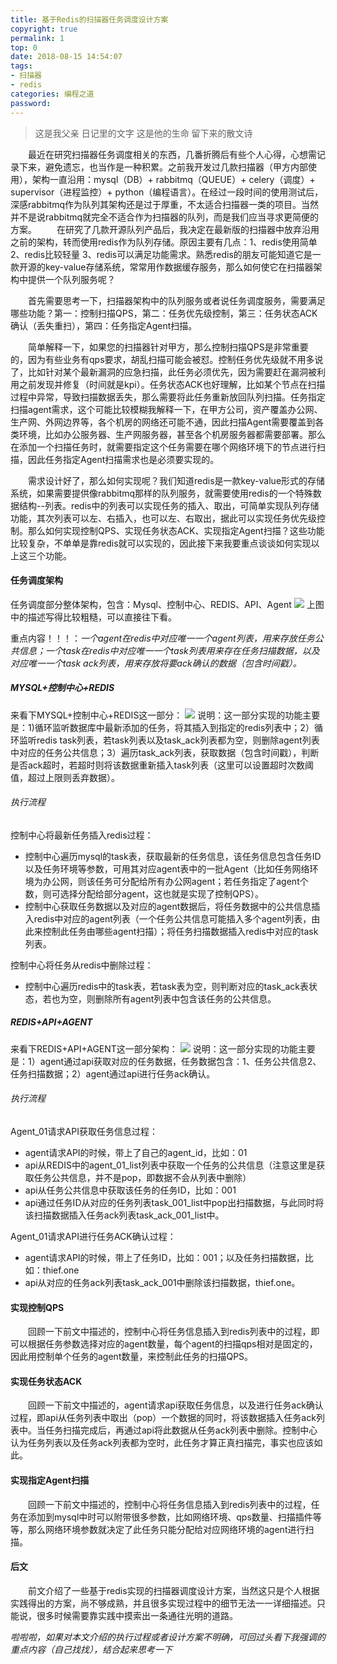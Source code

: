 ```yaml
---
title: 基于Redis的扫描器任务调度设计方案
copyright: true
permalink: 1
top: 0
date: 2018-08-15 14:54:07
tags:
- 扫描器
- redis
categories: 编程之道
password:
---
```

<blockquote class="blockquote-center">这是我父亲 日记里的文字
这是他的生命 留下来的散文诗</blockquote>
　　最近在研究扫描器任务调度相关的东西，几番折腾后有些个人心得，心想需记录下来，避免遗忘，也当作是一种积累。之前我开发过几款扫描器（甲方内部使用），架构一直沿用：mysql（DB）+ rabbitmq（QUEUE）+ celery（调度）+ supervisor（进程监控）+ python（编程语言）。在经过一段时间的使用测试后，深感rabbitmq作为队列其架构还是过于厚重，不太适合扫描器一类的项目。当然并不是说rabbitmq就完全不适合作为扫描器的队列，而是我们应当寻求更简便的方案。
<!-- more -->
　　在研究了几款开源队列产品后，我决定在最新版的扫描器中放弃沿用之前的架构，转而使用redis作为队列存储。原因主要有几点：1、redis使用简单 2、redis比较轻量 3、redis可以满足功能需求。熟悉redis的朋友可能知道它是一款开源的key-value存储系统，常常用作数据缓存服务，那么如何使它在扫描器架构中提供一个队列服务呢？

　　首先需要思考一下，扫描器架构中的队列服务或者说任务调度服务，需要满足哪些功能？第一：控制扫描QPS，第二：任务优先级控制，第三：任务状态ACK确认（丢失重扫），第四：任务指定Agent扫描。

　　简单解释一下，如果您的扫描器针对甲方，那么控制扫描QPS是非常重要的，因为有些业务有qps要求，胡乱扫描可能会被怼。控制任务优先级就不用多说了，比如针对某个最新漏洞的应急扫描，此任务必须优先，因为需要赶在漏洞被利用之前发现并修复（时间就是kpi）。任务状态ACK也好理解，比如某个节点在扫描过程中异常，导致扫描数据丢失，那么需要将此任务重新放回队列扫描。任务指定扫描agent需求，这个可能比较模糊我解释一下，在甲方公司，资产覆盖办公网、生产网、外网边界等，各个机房的网络还可能不通，因此扫描Agent需要覆盖到各类环境，比如办公服务器、生产网服务器，甚至各个机房服务器都需要部署。那么在添加一个扫描任务时，就需要指定这个任务需要在哪个网络环境下的节点进行扫描，因此任务指定Agent扫描需求也是必须要实现的。

　　需求设计好了，那么如何实现呢？我们知道redis是一款key-value形式的存储系统，如果需要提供像rabbitmq那样的队列服务，就需要使用redis的一个特殊数据结构--列表。redis中的列表可以实现任务的插入、取出，可简单实现队列存储功能，其次列表可以左、右插入，也可以左、右取出，据此可以实现任务优先级控制。那么如何实现控制QPS、实现任务状态ACK、实现指定Agent扫描？这些功能比较复杂，不单单是靠redis就可以实现的，因此接下来我要重点谈谈如何实现以上这三个功能。

#### 任务调度架构
任务调度部分整体架构，包含：Mysql、控制中心、REDIS、API、Agent
![](/upload_image/20180815/1.png)
上图中的描述写得比较粗糙，可以直接往下看。

重点内容！！！：*一个agent在redis中对应唯一一个agent列表，用来存放任务公共信息；一个task在redis中对应唯一一个task列表用来存在任务扫描数据，以及对应唯一一个task ack列表，用来存放将要ack确认的数据（包含时间戳）。*

##### MYSQL+控制中心+REDIS
来看下MYSQL+控制中心+REDIS这一部分：
![](/upload_image/20180815/2.png)
说明：这一部分实现的功能主要是：1)循环监听数据库中最新添加的任务，将其插入到指定的redis列表中；2）循环监听redis task列表，若task列表以及task_ack列表都为空，则删除agent列表中对应的任务公共信息；3）遍历task_ack列表，获取数据（包含时间戳），判断是否ack超时，若超时则将该数据重新插入task列表（这里可以设置超时次数阈值，超过上限则丢弃数据）。

###### 执行流程
控制中心将最新任务插入redis过程：

* 控制中心遍历mysql的task表，获取最新的任务信息，该任务信息包含任务ID以及任务环境等参数，可用其对应agent表中的一批Agent（比如任务网络环境为办公网，则该任务可分配给所有办公网agent；若任务指定了agent个数，则可选择分配给部分agent，这也就是实现了控制QPS）。
* 控制中心获取任务数据以及对应的agent数据后，将任务数据中的公共信息插入redis中对应的agent列表（一个任务公共信息可能插入多个agent列表，由此来控制此任务由哪些agent扫描）；将任务扫描数据插入redis中对应的task列表。

控制中心将任务从redis中删除过程：

* 控制中心遍历redis中的task表，若task表为空，则判断对应的task_ack表状态，若也为空，则删除所有agent列表中包含该任务的公共信息。

##### REDIS+API+AGENT
来看下REDIS+API+AGENT这一部分架构：
![](/upload_image/20180815/3.png)
说明：这一部分实现的功能主要是：1）agent通过api获取对应的任务数据，任务数据包含：1、任务公共信息2、任务扫描数据；2）agent通过api进行任务ack确认。

###### 执行流程
Agent_01请求API获取任务信息过程：

* agent请求API的时候，带上了自己的agent_id，比如：01
* api从REDIS中的agent_01_list列表中获取一个任务的公共信息（注意这里是获取任务公共信息，并不是pop，即数据不会从列表中删除）
* api从任务公共信息中获取该任务的任务ID，比如：001
* api通过任务ID从对应的任务列表task_001_list中pop出扫描数据，与此同时将该扫描数据插入任务ack列表task_ack_001_list中。

Agent_01请求API进行任务ACK确认过程：

* agent请求API的时候，带上了任务ID，比如：001；以及任务扫描数据，比如：thief.one
* api从对应的任务ack列表task_ack_001中删除该扫描数据，thief.one。

#### 实现控制QPS
　　回顾一下前文中描述的，控制中心将任务信息插入到redis列表中的过程，即可以根据任务参数选择对应的agent数量，每个agent的扫描qps相对是固定的，因此用控制单个任务的agent数量，来控制此任务的扫描QPS。

#### 实现任务状态ACK
　　回顾一下前文中描述的，agent请求api获取任务信息，以及进行任务ack确认过程，即api从任务列表中取出（pop）一个数据的同时，将该数据插入任务ack列表中。当任务扫描完成后，再通过api将此数据从任务ack列表中删除。控制中心认为任务列表以及任务ack列表都为空时，此任务才算正真扫描完，事实也应该如此。

#### 实现指定Agent扫描
　　回顾一下前文中描述的，控制中心将任务信息插入到redis列表中的过程，任务在添加到mysql中时可以附带很多参数，比如网络环境、qps数量、扫描插件等等，那么网络环境参数就决定了此任务只能分配给对应网络环境的agent进行扫描。

#### 后文
　　前文介绍了一些基于redis实现的扫描器调度设计方案，当然这只是个人根据实践得出的方案，尚不够成熟，并且很多实现过程中的细节无法一一详细描述。只能说，很多时候需要靠实践中摸索出一条通往光明的道路。


*啦啦啦，如果对本文介绍的执行过程或者设计方案不明确，可回过头看下我强调的重点内容（自己找找），结合起来思考一下*















